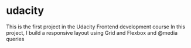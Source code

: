 # udacity
This is the first project in the Udacity Frontend development course
In this project, I build a responsive layout using Grid and Flexbox and @media queries
